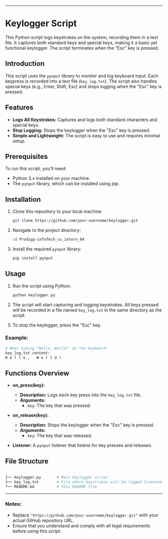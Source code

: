 
---

# Keylogger Script

This Python script logs keystrokes on the system, recording them in a text file. It captures both standard keys and special keys, making it a basic yet functional keylogger. The script terminates when the "Esc" key is pressed.

## Introduction

This script uses the `pynput` library to monitor and log keyboard input. Each keypress is recorded into a text file (`key_log.txt`). The script also handles special keys (e.g., Enter, Shift, Esc) and stops logging when the "Esc" key is pressed.

## Features

- **Logs All Keystrokes:** Captures and logs both standard characters and special keys.
- **Stop Logging:** Stops the keylogger when the "Esc" key is pressed.
- **Simple and Lightweight:** The script is easy to use and requires minimal setup.

## Prerequisites

To run this script, you'll need:

- Python 3.x installed on your machine.
- The `pynput` library, which can be installed using pip.

## Installation

1. Clone this repository to your local machine:

   ```bash
   git clone https://github.com/your-username/keylogger.git
   ```

2. Navigate to the project directory:

   ```bash
   cd Prodigy-infoTech_cs_intern_04
   ```

3. Install the required `pynput` library:

   ```bash
   pip install pynput
   ```

## Usage

1. Run the script using Python:

   ```bash
   python keylogger.py
   ```

2. The script will start capturing and logging keystrokes. All keys pressed will be recorded in a file named `key_log.txt` in the same directory as the script.

3. To stop the keylogger, press the "Esc" key.

### Example:

```bash
# When typing "Hello, World!" on the keyboard
key_log.txt content:
H e l l o ,   W o r l d !
```

## Functions Overview

- **on_press(key):**
  - **Description:** Logs each key press into the `key_log.txt` file.
  - **Arguments:**
    - `key`: The key that was pressed.
  
- **on_release(key):**
  - **Description:** Stops the keylogger when the "Esc" key is pressed.
  - **Arguments:**
    - `key`: The key that was released.

- **Listener:** A `pynput` listener that listens for key presses and releases.

## File Structure

```bash
.
├── keylogger.py       # Main keylogger script
├── key_log.txt        # File where keystrokes will be logged (created after running the script)
└── README.md          # This README file
```

---

### Notes:
- Replace `"https://github.com/your-username/keylogger.git"` with your actual GitHub repository URL.
- Ensure that you understand and comply with all legal requirements before using this script.
